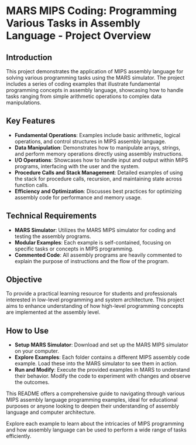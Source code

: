 # MARS MIPS Coding: Programming Various Tasks in Assembly Language - Project Overview

## Introduction
This project demonstrates the application of MIPS assembly language for solving various programming tasks using the MARS simulator. The project includes a series of coding examples that illustrate fundamental programming concepts in assembly language, showcasing how to handle tasks ranging from simple arithmetic operations to complex data manipulations.

## Key Features

- **Fundamental Operations**: Examples include basic arithmetic, logical operations, and control structures in MIPS assembly language.
- **Data Manipulation**: Demonstrates how to manipulate arrays, strings, and perform memory operations directly using assembly instructions.
- **I/O Operations**: Showcases how to handle input and output within MIPS programs, interfacing with the user and the system.
- **Procedure Calls and Stack Management**: Detailed examples of using the stack for procedure calls, recursion, and maintaining state across function calls.
- **Efficiency and Optimization**: Discusses best practices for optimizing assembly code for performance and memory usage.

## Technical Requirements

- **MARS Simulator**: Utilizes the MARS MIPS simulator for coding and testing the assembly programs.
- **Modular Examples**: Each example is self-contained, focusing on specific tasks or concepts in MIPS programming.
- **Commented Code**: All assembly programs are heavily commented to explain the purpose of instructions and the flow of the program.

## Objective

To provide a practical learning resource for students and professionals interested in low-level programming and system architecture. This project aims to enhance understanding of how high-level programming concepts are implemented at the assembly level.

## How to Use

- **Setup MARS Simulator**: Download and set up the MARS MIPS simulator on your computer.
- **Explore Examples**: Each folder contains a different MIPS assembly code example. Load these into the MARS simulator to see them in action.
- **Run and Modify**: Execute the provided examples in MARS to understand their behavior. Modify the code to experiment with changes and observe the outcomes.

This README offers a comprehensive guide to navigating through various MIPS assembly language programming examples, ideal for educational purposes or anyone looking to deepen their understanding of assembly language and computer architecture.

Explore each example to learn about the intricacies of MIPS programming and how assembly language can be used to perform a wide range of tasks efficiently.


